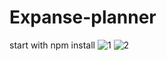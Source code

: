 # Expanse-planner

start with npm install
![1](https://user-images.githubusercontent.com/62678144/148667471-de4cc518-a49e-48a9-98ed-f0964961bc80.png)
![2](https://user-images.githubusercontent.com/62678144/148667474-f8e660cf-bb61-4318-9e00-fb05e0c3adb3.png)

